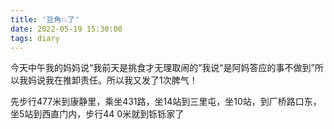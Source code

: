 ```yaml
---
title: '豆角💥了'
date: 2022-05-19 15:30:00
tags: diary
---
```

今天中午我的妈妈说“我前天是挑食才无理取闹的”我说“是阿妈答应的事不做到”所以我妈说我在推卸责任。所以我又发了1次脾气！

先步行477米到康静里，乘坐431路，坐14站到三里屯，坐10站，到厂桥路口东，坐5站到西直门内，步行44
0米就到铄铄家了
